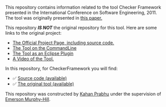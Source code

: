 This repository contains information related to the tool Checker Framework presented in the International Conference on Software Engineering, 2011. The tool was originally presented in [this paper.](http://dl.acm.org/citation.cfm?id=1882356)

This repository <i><b>IS NOT</b></i> the original repository for this tool. Here are some links to the original project:

* [The Official Project Page, including source code.](http://types.cs.washington.edu/checker-framework/)
* [The Tool on the CommandLine](http://types.cs.washington.edu/checker-framework/current/checker-framework.zip)
* [The Tool as an Eclipse Plugin](http://http://types.cs.washington.edu/checker-framework/eclipse/)
* [A Video of the Tool.](https://www.youtube.com/watch?v=eQAs-eJ5a8c)

In this repository, for CheckerFramework you will find:

* :white_check_mark: [Source code (available)](https://github.com/SoftwareEngineeringToolDemos/checker-framework/tree/master/checker/src)
* :white_check_mark: [The original tool (available)](http://types.cs.washington.edu/checker-framework/eclipse/)


This repository was constructed by [Kahan Prabhu](https://github.com/KahanPrabhu) under the supervision of [Emerson Murphy-Hill](https://github.com/CaptainEmerson).

